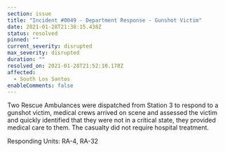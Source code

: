 ```yaml
---
section: issue
title: "Incident #0049 - Department Response - Gunshot Victim"
date: 2021-01-28T21:38:15.438Z
status: resolved
pinned: ""
current_severity: disrupted
max_severity: disrupted
duration: ""
resolved_on: 2021-01-28T21:52:10.178Z
affected:
  - South Los Santos
enableComments: false
---
```

Two Rescue Ambulances were dispatched from Station 3 to respond to a gunshot victim, medical crews arrived on scene and assessed the victim and quickly identified that they were not in a critical state, they provided medical care to them. The casualty did not require hospital treatment.

Responding Units: RA-4, RA-32